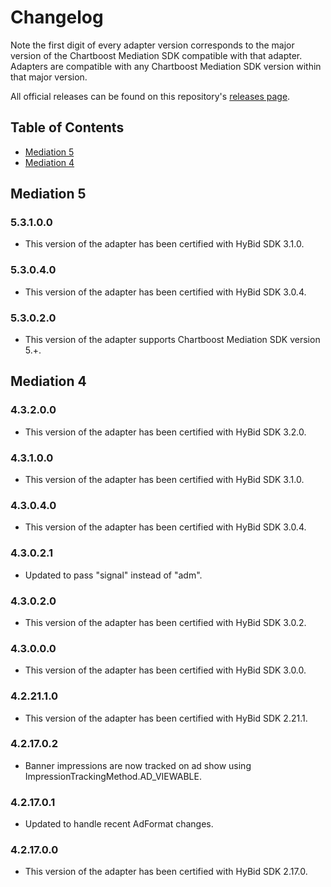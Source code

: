 # Changelog

Note the first digit of every adapter version corresponds to the major version of the Chartboost Mediation SDK compatible with that adapter. 
Adapters are compatible with any Chartboost Mediation SDK version within that major version.

All official releases can be found on this repository's [releases page](https://github.com/ChartBoost/chartboost-mediation-android-adapter-verve/releases).

## Table of Contents
- [Mediation 5](#mediation-5)
- [Mediation 4](#mediation-4)

## Mediation 5

### 5.3.1.0.0
- This version of the adapter has been certified with HyBid SDK 3.1.0.

### 5.3.0.4.0
- This version of the adapter has been certified with HyBid SDK 3.0.4.

### 5.3.0.2.0
- This version of the adapter supports Chartboost Mediation SDK version 5.+.

## Mediation 4

### 4.3.2.0.0
- This version of the adapter has been certified with HyBid SDK 3.2.0.

### 4.3.1.0.0
- This version of the adapter has been certified with HyBid SDK 3.1.0.

### 4.3.0.4.0
- This version of the adapter has been certified with HyBid SDK 3.0.4.

### 4.3.0.2.1
- Updated to pass "signal" instead of "adm".

### 4.3.0.2.0
- This version of the adapter has been certified with HyBid SDK 3.0.2.

### 4.3.0.0.0
- This version of the adapter has been certified with HyBid SDK 3.0.0.

### 4.2.21.1.0
- This version of the adapter has been certified with HyBid SDK 2.21.1.

### 4.2.17.0.2
- Banner impressions are now tracked on ad show using ImpressionTrackingMethod.AD_VIEWABLE.

### 4.2.17.0.1
- Updated to handle recent AdFormat changes.

### 4.2.17.0.0
- This version of the adapter has been certified with HyBid SDK 2.17.0.
